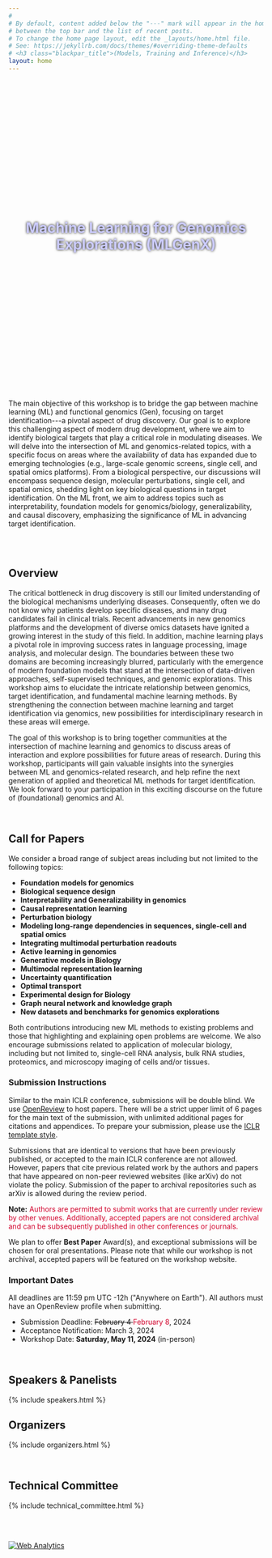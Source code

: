 ```yaml
---
#
# By default, content added below the "---" mark will appear in the home page
# between the top bar and the list of recent posts.
# To change the home page layout, edit the _layouts/home.html file.
# See: https://jekyllrb.com/docs/themes/#overriding-theme-defaults
# <h3 class="blackpar_title">(Models, Training and Inference)</h3>
layout: home
---
```

<div style="display: flex; align-items: center; justify-content: center; background: url('images/header.jpg') no-repeat; background-size: cover; user-select: none; height: 600px; padding: 0;">
    <h1 class="blackpar_title" style="text-align: center; font-weight: bold; line-height: 1.2; text-shadow: 0px 0px 5px black; color:#CCCCFF">Machine Learning for Genomics Explorations (MLGenX)</h1>
</div>


<!--starts inverted2 colors-->
<div class="inverted2">

<br>
<p>
The main objective of this workshop is to bridge the gap between machine learning (ML) and functional genomics (Gen), focusing on target identification---a pivotal aspect of drug discovery. Our goal is to explore this challenging aspect of modern drug development, where we aim to identify biological targets that play a critical role in modulating diseases. We will delve into the intersection of ML and genomics-related topics, with a specific focus on areas where the availability of data has expanded due to emerging technologies (e.g., large-scale genomic screens, single cell, and spatial omics platforms). From a biological perspective, our discussions will encompass sequence design, molecular perturbations, single cell, and spatial omics, shedding light on key biological questions in target identification. On the ML front, we aim to address topics such as interpretability, foundation models for genomics/biology, generalizability, and causal discovery, emphasizing the significance of ML in advancing target identification.</p>
<br>
</div>

<!--starts inverted colors-->
<div class="inverted">
<br>
<h2 class="blackpar_title" id="overview">Overview</h2>
<p>
The critical bottleneck in drug discovery is still our limited understanding of the biological mechanisms underlying diseases. Consequently, often we do not know why patients develop specific diseases, and many drug candidates fail in clinical trials.  Recent advancements in new genomics platforms and the development of diverse omics datasets have ignited a growing interest in the study of this field. In addition, machine learning plays a pivotal role in improving success rates in language processing, image analysis, and molecular design. The boundaries between these two domains are becoming increasingly blurred, particularly with the emergence of modern foundation models that stand at the intersection of data-driven approaches, self-supervised techniques, and genomic explorations. This workshop aims to elucidate the intricate relationship between genomics, target identification, and fundamental machine learning methods. By strengthening the connection between machine learning and target identification via genomics, new possibilities for interdisciplinary research in these areas will emerge. 
</p>
<p>
The goal of this workshop is to bring together communities at the intersection of machine learning and genomics to discuss areas of interaction and explore possibilities for future areas of research.
During this workshop, participants will gain valuable insights into the synergies between ML and genomics-related research, and help refine the next generation of applied and theoretical ML methods for target identification. We look forward to your participation in this exciting discourse on the future of (foundational) genomics and AI.
</p>

<br>
<!-- Call for Papers -->
<h2 class="blackpar_title" id="call_for_papers">Call for Papers</h2>

<p>
We consider a broad range of subject areas including but not limited to the following topics:
</p>

<!--
<ul>
    <li>
	<u><b>Biological sequence design</b></u>: Prediction and optimization of biological sequences, incorporating constraints and prior knowledge
    </li>
	<ul>
	    <li>
	        Effectively miniaturize DNA/RNA/Protein sequences while preserving their key properties
	    </li>
	    <li>
	        Multi-omics-based sequence design
	    </li>
	    <li>
		Modeling long-range sequence interactions
	    </li>
	    <li>
		Tissue/cell-type specific sequence design
	    </li>
	</ul>

    <li>
	<u><b>Inferring cellular communication via cell states and organization in tissues</b></u>: Causal representation learning to model cell states and cellular communities 
    </li>
	<ul>

	    <li>
		Multi-omics data integration (single cell, spatial transcriptomics)
	    </li>
	    <li>
		Cell-cell interactions inference
	    </li>
	    <li>
		Mechanistic modeling of cells in their context to infer cellular function
	    </li>
	    <li>
		Modeling long-range interactions in single-cell and spatial omics
	    </li>
	</ul>

    <li>
	<u><b>Perturbative biology</b></u>: Interpretable and foundation models to understand cellular responses to perturbations
    </li>
	<ul>

	    <li>
		Translating genetic perturbations to understandable and actionable molecular changes
	    </li>
	    <li>
		Causal reasoning for learning gene regulatory networks
	    </li>
	    <li>
		Integrating multimodal perturbation readouts (transcriptomic and phenotypic) to better characterize the broader molecular effects
	    </li>
	    <li>
		Large-scale foundation models for predicting transcriptional outcomes of novel perturbations
	    </li>
	    <li>
		Generalizability of perturbation predictive models across cell lines and cellular contexts
	    </li>
	</ul>
</ul>

<h5>From first principles: AI for Genomics Exploration</h5>
-->

<ul>
    <li><b>Foundation models for genomics</b>
    </li>
    <li><b>Biological sequence design</b>
    </li>
    <li><b>Interpretability and Generalizability in genomics</b>
    </li>
    <li><b>Causal representation learning</b>
    </li>
    <li><b>Perturbation biology</b>
    </li>
    <li><b>Modeling long-range dependencies in sequences, single-cell and spatial omics</b>
    </li>
    <li><b>Integrating multimodal perturbation readouts</b>
    </li>
    <li><b>Active learning in genomics</b>
    </li>
    <li><b>Generative models in Biology</b>
    </li>
    <li><b>Multimodal representation learning</b>
    </li>
    <li><b>Uncertainty quantification</b>
    </li>
    <li><b>Optimal transport</b>
    </li>
    <li><b>Experimental design for Biology</b>
    </li>
    <li><b>Graph neural network and knowledge graph</b>
    </li>
    <li><b>New datasets and benchmarks for genomics explorations</b>
    </li>
</ul>

<p>
Both contributions introducing new ML methods to existing problems and those that highlighting and explaining open problems are welcome. 
We also encourage submissions related to application of molecular biology, including but not limited to, single-cell RNA analysis, bulk RNA studies, proteomics, and microscopy imaging of cells and/or tissues.</p>

<h3 class="blackpar_title">Submission Instructions</h3>
<p>
Similar to the main ICLR conference, submissions will be double blind.  
We use <a href="https://openreview.net/group?id=ICLR.cc/2024/Workshop/MLGenX#tab-your-consoles">OpenReview</a> to host papers. There will be a strict upper limit of 6 pages for the main text of the submission, with unlimited additional pages for citations and appendices. To prepare your submission, please use the <a href="https://github.com/ICLR/Master-Template/raw/master/iclr2024.zip">ICLR template style</a>.
</p>
<p>
Submissions that are identical to versions that have been previously published, or accepted to the main ICLR conference are not allowed. However, papers that cite previous related work by the authors and papers that have appeared on non-peer reviewed websites (like arXiv) do not violate the policy. Submission of the paper to archival repositories such as arXiv is allowed during the review period.
</p>
<p>
<b>Note:</b><span style="color: #D2042D"> Authors are permitted to submit works that are currently under review by other venues. Additionally, accepted papers are not considered archival and can be subsequently published in other conferences or journals.</span> 
</p>
<p>
We plan to offer <b>Best Paper</b> Award(s), and exceptional submissions will be chosen for oral presentations. Please note that while our workshop is not archival, accepted papers will be featured on the workshop website.
</p>

<!--
<h3 class="blackpar_title">Call for Reviewers</h3>
<p>
We are looking for reviewers with expertise in machine learning or computational biology. If you are interested in joining us, kindly complete this <a href="https://forms.gle/tZoUCQJXYHVjSe6Z8">form</a>.
</p> -->

<h3 class="blackpar_title" id="dates">Important Dates</h3>
<p>
All deadlines are 11:59 pm UTC -12h ("Anywhere on Earth"). All authors must have an OpenReview profile when submitting.
<p>
<ul>
    <li>Submission Deadline: <del> February 4 </del> <span style="color: #D2042D">February 8</span>, 2024</li>
    <li>Acceptance Notification: March 3, 2024</li>
    <li>Workshop Date: <b>Saturday, May 11, 2024</b> (in-person)</li>
</ul>
</p>

<br>
<h2 class="blackpar_title" id="speakers">Speakers & Panelists</h2>
<p>
{% include speakers.html %}
</p>



<!-- Schedule -->
<!-- 
<h2 class="blackpar_title" id="schedule">Schedule (CET)</h2>
<p>
{% include schedule.html %}
</p>-->


<!-- Organizers -->
<h2 class="blackpar_title" id="organizers">Organizers</h2>
<p>
{% include organizers.html %}
</p>

<br>
<!-- Technical Committee -->
<h2 class="blackpar_title" id="technical_committee">Technical Committee</h2>
<p>
{% include technical_committee.html %}
</p>
<br><br>


<!--
<h2 class="blackpar_title">Sponsor</h2>
<div class="row">
    <div class="col">
        <center>
            <img src="">
        </center>
    </div>
    <div class="col">
        <center>
            <img src="" width="250px">
        </center>
    </div>
</div>-->


<!--ends inverted colors-->
<!-- Default Statcounter code for mlgenx
https://mlgenx-workshop.github.io/ -->
<script type="text/javascript">
var sc_project=12885210;
var sc_invisible=1;
var sc_security="21af2424";
</script>
<script type="text/javascript"
src="https://www.statcounter.com/counter/counter.js"
async></script>
<noscript><div class="statcounter"><a title="Web Analytics"
href="https://statcounter.com/" target="_blank"><img
class="statcounter"
src="https://c.statcounter.com/12885210/0/21af2424/1/"
alt="Web Analytics"
referrerPolicy="no-referrer-when-downgrade"></a></div></noscript>
<!-- End of Statcounter Code -->
